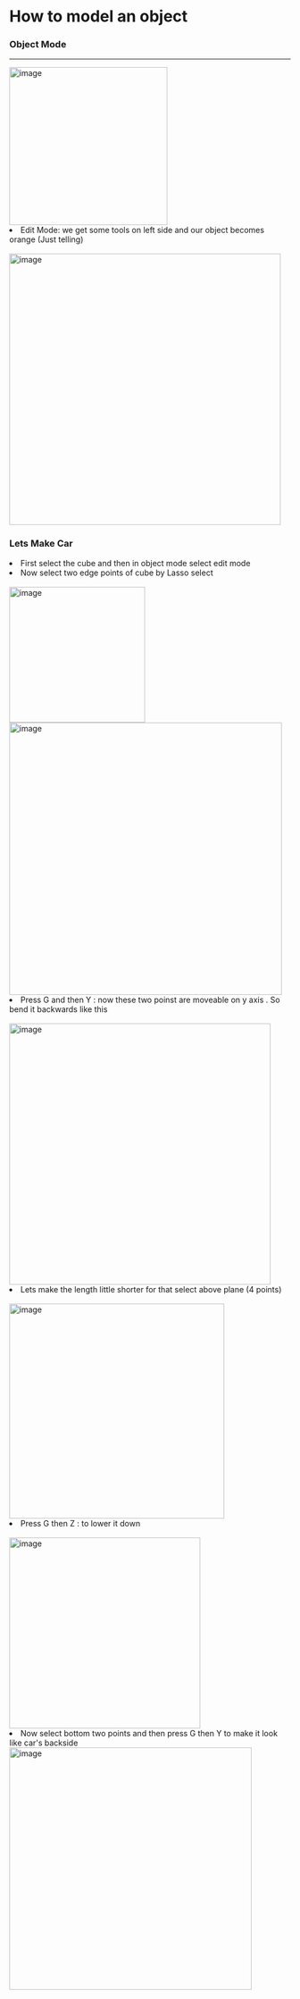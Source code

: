 # How to model an object
<h3>Object Mode</h3>
<hr>
<img width="283" alt="image" src="https://github.com/aditimahabole/DSA-SQL-PYTHON-ALL-TECH-STUFF/assets/78752342/5a154382-daea-421a-a31d-db418ca479ee">
<li>Edit Mode: we get some tools on left side and our object becomes orange (Just telling)</li>
<br>
<img width="486" alt="image" src="https://github.com/aditimahabole/DSA-SQL-PYTHON-ALL-TECH-STUFF/assets/78752342/98f3ed7b-fc53-4b13-af9a-c42bd9a0ca30">
<h3>Lets Make Car</h3>
<li>First select the cube and then in object mode select edit mode</li>
<li>Now select two edge points of cube by Lasso select</li>
<br>
<img width="243" alt="image" src="https://github.com/aditimahabole/DSA-SQL-PYTHON-ALL-TECH-STUFF/assets/78752342/0e1f702d-79d2-413c-b922-b6a64dc8c7e4">
<img width="488" alt="image" src="https://github.com/aditimahabole/DSA-SQL-PYTHON-ALL-TECH-STUFF/assets/78752342/837f3cf2-cf88-4c88-8d14-548ddc936c4e">
<br>
<li>Press G and then Y : now these two poinst are moveable on y axis . So bend it backwards like this</li>
<br>
<img width="468" alt="image" src="https://github.com/aditimahabole/DSA-SQL-PYTHON-ALL-TECH-STUFF/assets/78752342/27eb59a7-5e36-42a7-ab39-ecd67f79baed">
<br>
<li>Lets make the length little shorter for that select above plane (4 points)</li>
<br>
<img width="385" alt="image" src="https://github.com/aditimahabole/DSA-SQL-PYTHON-ALL-TECH-STUFF/assets/78752342/594885c6-b40e-4559-a02f-989ef479955e">
<li>Press G then Z : to lower  it down </li>
<br>
<img width="342" alt="image" src="https://github.com/aditimahabole/DSA-SQL-PYTHON-ALL-TECH-STUFF/assets/78752342/458e6533-4a88-4202-8915-7df7af47fb1a">
<br>
<li>Now select bottom two points and then press G then Y to make it look like car's backside</li>
<img width="434" alt="image" src="https://github.com/aditimahabole/DSA-SQL-PYTHON-ALL-TECH-STUFF/assets/78752342/feb8c9d6-cdac-4985-b786-3e503585ac30">








